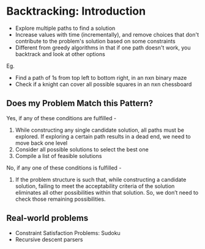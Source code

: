 # Backtracking: Introduction

- Explore multiple paths to find a solution
- Increase values with time (incrementally), and remove choices that don't contribute to the problem's solution based on some constraints
- Different from greedy algorithms in that if one path doesn't work, you backtrack and look at other options

Eg.
- Find a path of 1s from top left to bottom right, in an nxn binary maze
- Check if a knight can cover all possible squares in an nxn chessboard

## Does my Problem Match this Pattern?

Yes, if any of these conditions are fulfilled -

1. While constructing any single candidate solution, all paths must be explored. If exploring a certain path results in a dead end, we need to move back one level
2. Consider all possible solutions to select the best one
3. Compile a list of feasible solutions

No, if any one of these conditions is fulfilled -

1. If the problem structure is such that, while constructing a candidate solution, failing to meet the acceptability criteria of the solution eliminates all other possibilities within that solution. So, we don’t need to check those remaining possibilities.

## Real-world problems

- Constraint Satisfaction Problems: Sudoku
- Recursive descent parsers